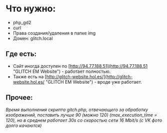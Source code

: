 # Что нужно:

* php_gd2
* curl
* Права создания/удаления в папке img
* Домен: glitch.local

## Где есть:
+ Сайт иногда доступен по [http://94.77.188.51](http://94.77.188.51 "GLITCH EM Website") - работает полностью.
+ Также есть на [http://glitch-website.hol.es/](http://glitch-website.hol.es/ "GLITCH EM Website") - вроде уже работает.

## Прочее:
*Время выполнения скрипта gitch.php, отвечающего за обработку изображений, поставить лучше 90 (можно 120) (max_execution_time = 120), но в среднем работает 30s со скоростью сети 16 Mbit/s (c VK фото долго качаются)*
